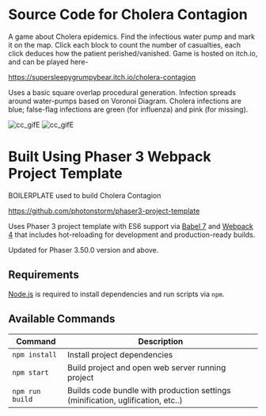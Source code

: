 # Source Code for Cholera Contagion

A game about Cholera epidemics. Find the infectious water pump and mark it on the map. Click each block to count the number of casualties, each click deduces how the patient perished/vanished.
Game is hosted on itch.io, and can be played here-

https://supersleepygrumpybear.itch.io/cholera-contagion

Uses a basic square overlap procedural generation. Infection spreads around water-pumps based on Voronoi Diagram. Cholera infections are blue; false-flag infections are green (for influenza) and pink (for missing).

![cc_gifE](https://user-images.githubusercontent.com/3844434/140787794-c7d05b82-3444-43a2-86d9-da20e46f12ca.gif)
![cc_gifE](https://user-images.githubusercontent.com/3844434/140787846-307ecc2a-ebbe-4567-bebc-a7fa26d0f124.gif)

# Built Using Phaser 3 Webpack Project Template

BOILERPLATE used to build Cholera Contagion

https://github.com/photonstorm/phaser3-project-template

Uses Phaser 3 project template with ES6 support via [Babel 7](https://babeljs.io/) and [Webpack 4](https://webpack.js.org/) that includes hot-reloading for development and production-ready builds.

Updated for Phaser 3.50.0 version and above.

## Requirements

[Node.js](https://nodejs.org) is required to install dependencies and run scripts via `npm`.

## Available Commands

| Command | Description |
|---------|-------------|
| `npm install` | Install project dependencies |
| `npm start` | Build project and open web server running project |
| `npm run build` | Builds code bundle with production settings (minification, uglification, etc..) |
